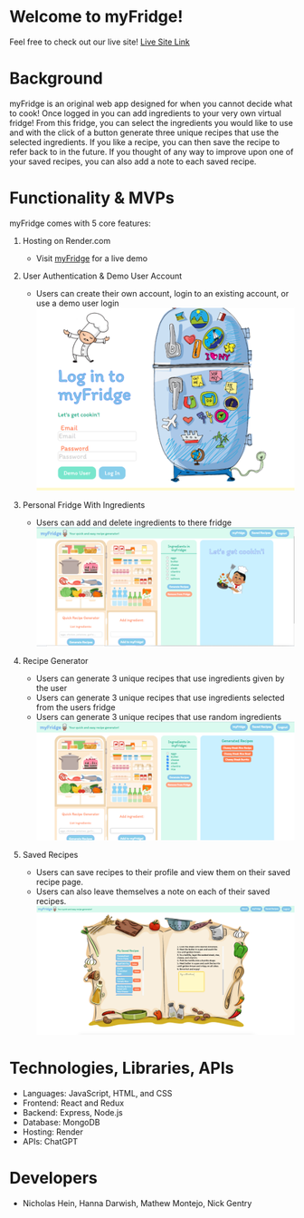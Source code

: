 # Welcome to myFridge!

Feel free to check out our live site! [Live Site Link](https://myfridge-tkk4.onrender.com/)

# Background

myFridge is an original web app designed for when you cannot decide what to cook!  Once logged in you can add ingredients to your very own virtual fridge!  From this fridge, you can select the ingredients you would like to use and with the click of a button generate three unique recipes that use the selected ingredients.  If you like a recipe, you can then save the recipe to refer back to in the future.  If you thought of any way to improve upon one of your saved recipes, you can also add a note to each saved recipe.

# Functionality & MVPs
myFridge comes with 5 core features:

1. Hosting on Render.com
    - Visit [myFridge](https://myfridge-tkk4.onrender.com/) for a live demo


2. User Authentication & Demo User Account
    - Users can create their own account, login to an existing account, or use a demo user login
    ![login pic](mern_pics/login.png)

3. Personal Fridge With Ingredients
    - Users can add and delete ingredients to there fridge
    ![Fridge pic](mern_pics/fridge.png)

4. Recipe Generator 
    - Users can generate 3 unique recipes that use ingredients given by the user
    - Users can generate 3 unique recipes that use ingredients selected from the users fridge
    - Users can generate 3 unique recipes that use random ingredients 
    ![Recipe pic](mern_pics/Generated%20Recipes.png)

5. Saved Recipes
    - Users can save recipes to their profile and view them on their saved recipe page.
    - Users can also leave themselves a note on each of their saved recipes.
    ![saved recipes pic](mern_pics/saved%20recipes.png)

# Technologies, Libraries, APIs

- Languages: JavaScript, HTML, and CSS
- Frontend: React and Redux
- Backend: Express, Node.js
- Database: MongoDB
- Hosting: Render
- APIs: ChatGPT

# Developers
- Nicholas Hein, Hanna Darwish, Mathew Montejo, Nick Gentry
